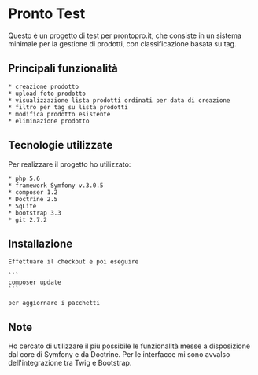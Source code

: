 # Pronto Test

Questo è un progetto di test per prontopro.it, che consiste in un sistema minimale per la gestione di prodotti, con classificazione basata su tag.

## Principali funzionalità

	* creazione prodotto
	* upload foto prodotto
	* visualizzazione lista prodotti ordinati per data di creazione
	* filtro per tag su lista prodotti
	* modifica prodotto esistente
	* eliminazione prodotto

## Tecnologie utilizzate

Per realizzare il progetto ho utilizzato:

	* php 5.6
	* framework Symfony v.3.0.5
	* composer 1.2
	* Doctrine 2.5
	* SqLite
	* bootstrap 3.3
	* git 2.7.2
	
## Installazione

	Effettuare il checkout e poi eseguire
	
	```
	composer update
	```
  
	per aggiornare i pacchetti
	
## Note

Ho cercato di utilizzare il più possibile le funzionalità messe a disposizione dal core di Symfony e da Doctrine. 
Per le interfacce mi sono avvalso dell'integrazione tra Twig e Bootstrap.



